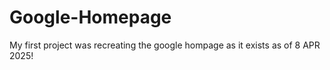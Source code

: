 # Google-Homepage

My first project was recreating the google hompage as it exists as of 8 APR 2025!
